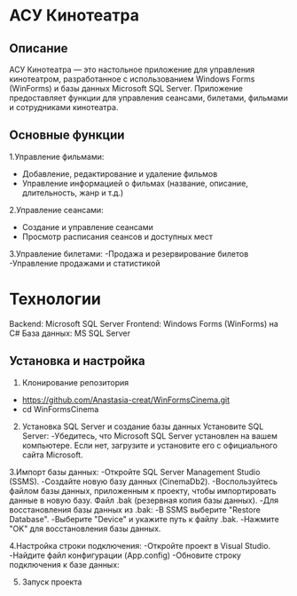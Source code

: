 # АСУ Кинотеатра
## Описание

АСУ Кинотеатра — это настольное приложение для управления кинотеатром, разработанное с использованием Windows Forms (WinForms) и базы данных Microsoft SQL Server. Приложение предоставляет функции для управления сеансами, билетами, фильмами и сотрудниками кинотеатра.

## Основные функции

 1.Управление фильмами:
  - Добавление, редактирование и удаление фильмов
  - Управление информацией о фильмах (название, описание, длительность, жанр и т.д.)
    
2.Управление сеансами:
  - Создание и управление сеансами
  - Просмотр расписания сеансов и доступных мест

3.Управление билетами:
  -Продажа и резервирование билетов
  -Управление продажами и статистикой

# Технологии

Backend: Microsoft SQL Server
Frontend: Windows Forms (WinForms) на C#
База данных: MS SQL Server

## Установка и настройка

1. Клонирование репозитория
  - https://github.com/Anastasia-creat/WinFormsCinema.git
  - cd WinFormsCinema
    
2. Установка SQL Server и создание базы данных
Установите SQL Server:
-Убедитесь, что Microsoft SQL Server установлен на вашем компьютере. Если нет, загрузите и установите его с официального сайта Microsoft.

3.Импорт базы данных:
-Откройте SQL Server Management Studio (SSMS).
-Создайте новую базу данных (CinemaDb2).
-Воспользуйтесь файлом базы данных, приложенным к проекту, чтобы импортировать данные в новую базу. Файл .bak (резервная копия базы данных).
-Для восстановления базы данных из .bak:
-В SSMS выберите "Restore Database".
-Выберите "Device" и укажите путь к файлу .bak.
-Нажмите "OK" для восстановления базы данных.

4.Настройка строки подключения:
-Откройте проект в Visual Studio.
-Найдите файл конфигурации (App.config)
-Обновите строку подключения к базе данных:
<connectionStrings>
  <add name="CinemaDatabase"
       connectionString="Server=localhost;Database=CinemaDb2;Trusted_Connection=True;"
       providerName="System.Data.SqlClient" />
</connectionStrings>

5. Запуск проекта

